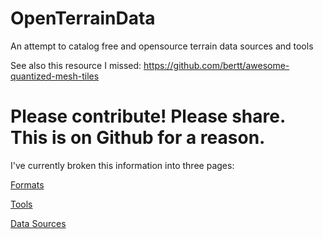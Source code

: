 # OpenTerrainData
An attempt to catalog free and opensource terrain data sources and tools

See also this resource I missed: https://github.com/bertt/awesome-quantized-mesh-tiles

# Please contribute!  Please share.  This is on Github for a reason.

I've currently broken this information into three pages:

[Formats](./formats.md)

[Tools](./tools.md)

[Data Sources](./data.md)



